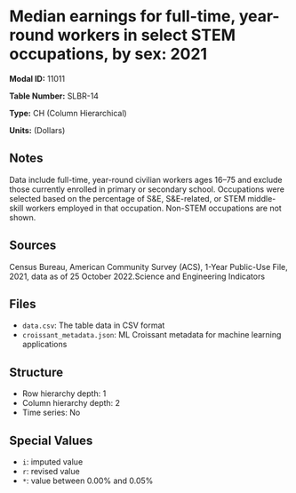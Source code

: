 # Median earnings for full-time, year-round workers in select STEM occupations, by sex: 2021

**Modal ID:** 11011

**Table Number:** SLBR-14

**Type:** CH (Column Hierarchical)

**Units:** (Dollars)

## Notes

Data include full-time, year-round civilian workers ages 16–75 and exclude those currently enrolled in primary or secondary school. Occupations were selected based on the percentage of S&E, S&E-related, or STEM middle-skill workers employed in that occupation. Non-STEM occupations are not shown.

## Sources

Census Bureau, American Community Survey (ACS), 1-Year Public-Use File, 2021, data as of 25 October 2022.Science and Engineering Indicators

## Files

- `data.csv`: The table data in CSV format
- `croissant_metadata.json`: ML Croissant metadata for machine learning applications

## Structure

- Row hierarchy depth: 1
- Column hierarchy depth: 2
- Time series: No

## Special Values

- `i`: imputed value
- `r`: revised value
- `*`: value between 0.00% and 0.05%
